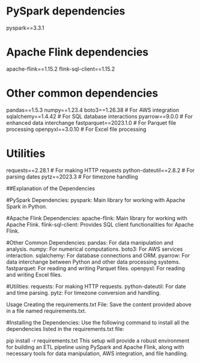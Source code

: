 # PySpark dependencies
pyspark==3.3.1

# Apache Flink dependencies
apache-flink==1.15.2
flink-sql-client==1.15.2

# Other common dependencies
pandas==1.5.3
numpy==1.23.4
boto3==1.26.38  # For AWS integration
sqlalchemy==1.4.42  # For SQL database interactions
pyarrow==9.0.0  # For enhanced data interchange
fastparquet==2023.1.0  # For Parquet file processing
openpyxl==3.0.10  # For Excel file processing

# Utilities
requests==2.28.1  # For making HTTP requests
python-dateutil==2.8.2  # For parsing dates
pytz==2023.3  # For timezone handling

##Explanation of the Dependencies

#PySpark Dependencies:
pyspark: Main library for working with Apache Spark in Python.

#Apache Flink Dependencies:
apache-flink: Main library for working with Apache Flink.
flink-sql-client: Provides SQL client functionalities for Apache Flink.

#Other Common Dependencies:
pandas: For data manipulation and analysis.
numpy: For numerical computations.
boto3: For AWS services interaction.
sqlalchemy: For database connections and ORM.
pyarrow: For data interchange between Python and other data processing systems.
fastparquet: For reading and writing Parquet files.
openpyxl: For reading and writing Excel files.

#Utilities:
requests: For making HTTP requests.
python-dateutil: For date and time parsing.
pytz: For timezone conversion and handling.

Usage
Creating the requirements.txt File:
Save the content provided above in a file named requirements.txt.

#Installing the Dependencies:
Use the following command to install all the dependencies listed in the requirements.txt file:


pip install -r requirements.txt
This setup will provide a robust environment for building an ETL pipeline using PySpark and Apache Flink, along with necessary tools for data manipulation, AWS integration, and file handling.
